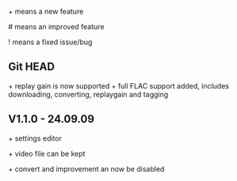 \+ means a new feature

\# means an improved feature

\! means a fixed issue/bug

## Git HEAD
\+ replay gain is now supported
\+ full FLAC support added, includes downloading, converting, replaygain and tagging


## V1.1.0 - 24.09.09

\+ settings editor

\+ video file can be kept

\+ convert and improvement  an now be disabled

